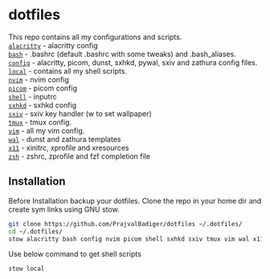 # dotfiles

This repo contains all my configurations and scripts. <br>
[`alacritty`](/alacritty) - alacritty config <br>
[`bash`](/bash) - .bashrc (default .bashrc with some tweaks) and .bash_aliases. <br>
[`config`](/config) - alacritty, picom, dunst, sxhkd, pywal, sxiv and zathura config files. <br>
[`local`](/local) - contains all my shell scripts. <br>
[`nvim`](/nvim) - nvim config <br>
[`picom`](/picom) - picom config <br>
[`shell`](/shell) - inputrc <br>
[`sxhkd`](/sxhkd) - sxhkd config <br>
[`sxiv`](/sxiv) - sxiv key handler (w to set wallpaper) <br>
[`tmux`](/tmux) - tmux config. <br>
[`vim`](/vim) - all my vim config. <br>
[`wal`](/wal) - dunst and zathura templates <br>
[`x11`](/x11) - xinitrc, xprofile and xresources <br>
[`zsh`](/zsh) - zshrc, zprofile and fzf completion file <br>

## Installation

Before Installation backup your dotfiles. Clone the repo in your home dir and create sym links using GNU stow.

```bash
git clone https://github.com/PrajvalBadiger/dotfiles ~/.dotfiles/
cd ~/.dotfiles/ 
stow alacritty bash config nvim picom shell sxhkd sxiv tmux vim wal x11 zsh
```
Use below command to get shell scripts
```bash
stow local
```
